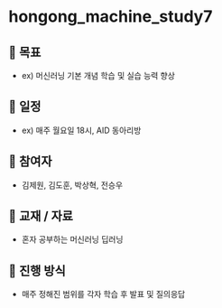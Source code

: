 # hongong_machine_study7

## 📌 목표
- ex) 머신러닝 기본 개념 학습 및 실습 능력 향상

## 📅 일정
- ex) 매주 월요일 18시, AID 동아리방

## 👥 참여자
- 김제원, 김도훈, 박상혁, 전승우

## 📖 교재 / 자료
- 혼자 공부하는 머신러닝 딥러닝

## 🚀 진행 방식
- 매주 정해진 범위를 각자 학습 후 발표 및 질의응답

